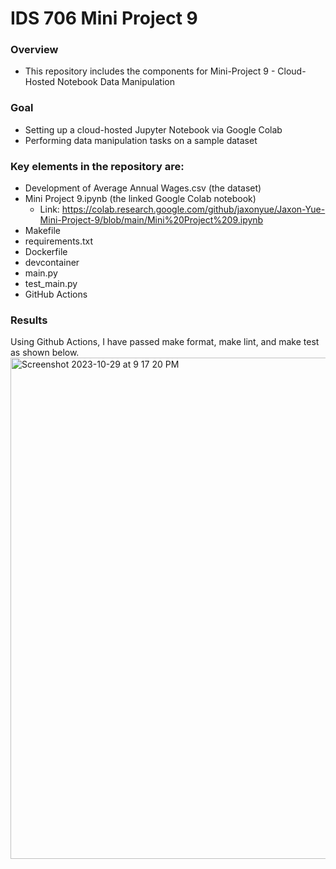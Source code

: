 # IDS 706 Mini Project 9
### Overview
* This repository includes the components for Mini-Project 9 - Cloud-Hosted Notebook Data Manipulation

### Goal
* Setting up a cloud-hosted Jupyter Notebook via Google Colab
* Performing data manipulation tasks on a sample dataset

### Key elements in the repository are:
* Development of Average Annual Wages.csv (the dataset)
* Mini Project 9.ipynb (the linked Google Colab notebook)
  * Link: https://colab.research.google.com/github/jaxonyue/Jaxon-Yue-Mini-Project-9/blob/main/Mini%20Project%209.ipynb
* Makefile
* requirements.txt
* Dockerfile
* devcontainer
* main.py
* test_main.py
* GitHub Actions

### Results
Using Github Actions, I have passed make format, make lint, and make test as shown below.
<img width="802" alt="Screenshot 2023-10-29 at 9 17 20 PM" src="https://github.com/jaxonyue/Jaxon-Yue-Mini-Project-9/assets/70416390/2c2b84ed-0245-4749-bcb2-013c1ce92dad">
